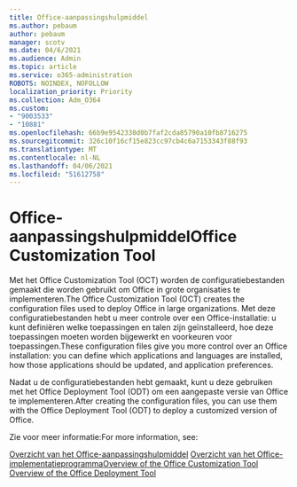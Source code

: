 ```yaml
---
title: Office-aanpassingshulpmiddel
ms.author: pebaum
author: pebaum
manager: scotv
ms.date: 04/6/2021
ms.audience: Admin
ms.topic: article
ms.service: o365-administration
ROBOTS: NOINDEX, NOFOLLOW
localization_priority: Priority
ms.collection: Adm_O364
ms.custom:
- "9003533"
- "10881"
ms.openlocfilehash: 66b9e9542330d0b7faf2cda85790a10fb8716275
ms.sourcegitcommit: 326c10f16cf15e823cc97cb4c6a7153343f88f93
ms.translationtype: MT
ms.contentlocale: nl-NL
ms.lasthandoff: 04/06/2021
ms.locfileid: "51612758"
---
```

# <a name="office-customization-tool"></a><span data-ttu-id="7a820-102">Office-aanpassingshulpmiddel</span><span class="sxs-lookup"><span data-stu-id="7a820-102">Office Customization Tool</span></span>

<span data-ttu-id="7a820-103">Met het Office Customization Tool (OCT) worden de configuratiebestanden gemaakt die worden gebruikt om Office in grote organisaties te implementeren.</span><span class="sxs-lookup"><span data-stu-id="7a820-103">The Office Customization Tool (OCT) creates the configuration files used to deploy Office in large organizations.</span></span> <span data-ttu-id="7a820-104">Met deze configuratiebestanden hebt u meer controle over een Office-installatie: u kunt definiëren welke toepassingen en talen zijn geïnstalleerd, hoe deze toepassingen moeten worden bijgewerkt en voorkeuren voor toepassingen.</span><span class="sxs-lookup"><span data-stu-id="7a820-104">These configuration files give you more control over an Office installation: you can define which applications and languages are installed, how those applications should be updated, and application preferences.</span></span> 

<span data-ttu-id="7a820-105">Nadat u de configuratiebestanden hebt gemaakt, kunt u deze gebruiken met het Office Deployment Tool (ODT) om een aangepaste versie van Office te implementeren.</span><span class="sxs-lookup"><span data-stu-id="7a820-105">After creating the configuration files, you can use them with the Office Deployment Tool (ODT) to deploy a customized version of Office.</span></span> 

<span data-ttu-id="7a820-106">Zie voor meer informatie:</span><span class="sxs-lookup"><span data-stu-id="7a820-106">For more information, see:</span></span>

<span data-ttu-id="7a820-107">[Overzicht van het Office-aanpassingshulpmiddel](https://docs.microsoft.com/deployoffice/overview-of-the-office-customization-tool-for-click-to-run) 
 [Overzicht van het Office-implementatieprogramma](https://docs.microsoft.com/deployoffice/overview-office-deployment-tool)</span><span class="sxs-lookup"><span data-stu-id="7a820-107">[Overview of the Office Customization Tool](https://docs.microsoft.com/deployoffice/overview-of-the-office-customization-tool-for-click-to-run)
[Overview of the Office Deployment Tool](https://docs.microsoft.com/deployoffice/overview-office-deployment-tool)</span></span>